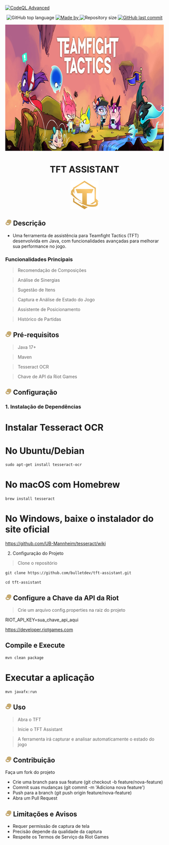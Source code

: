
[![CodeQL Advanced](https://github.com/Bulletdev/TFT-Assistant/actions/workflows/codeql.yml/badge.svg)](https://github.com/Bulletdev/TFT-Assistant/actions/workflows/codeql.yml)
<p align="center"> 
  
  <img alt="GitHub top language" src="https://img.shields.io/github/languages/top/Bulletdev/TFT-Assistant?color=04D361&labelColor=000000">
  
  <a href="https://www.linkedin.com/in/Michael-Bullet/">
    <img alt="Made by" src="https://img.shields.io/static/v1?label=made%20by&message=Michael%20Bullet&color=04D361&labelColor=000000">
  </a> 
  
  <img alt="Repository size" src="https://img.shields.io/github/repo-size/bulletdev/TFT-Assistant?color=04D361&labelColor=000000">
  
  <a href="https://github.com/Bulletdev/TFT-Assistant/commits/master">
    <img alt="GitHub last commit" src="https://img.shields.io/github/last-commit/bulletdev/TFT-Assistant?color=04D361&labelColor=000000">
  </a>

  
</p>

  

<div>
<p align="center"> 
  <img alt="screenshot" src="img.png" width="1920" height="400">
</p>

<div align="center"> <h1>TFT ASSISTANT</h1> </div>

<div>
<p align="center"> 
  <img a src="/public/tftlogo.png" width="90" height="90">
</p>

## <img alt="screenshot" src="public/TFT_Gold.png" width="20" height="20"> Descrição

- Uma ferramenta de assistência para Teamfight Tactics (TFT) desenvolvida em Java, com funcionalidades avançadas para melhorar sua performance no jogo.

### Funcionalidades Principais

> Recomendação de Composições
 
> Análise de Sinergias

> Sugestão de Itens
 
> Captura e Análise de Estado do Jogo

> Assistente de Posicionamento

> Histórico de Partidas

## <img alt="screenshot" src="public/TFT_Gold.png" width="20" height="20"> Pré-requisitos

> Java 17+

> Maven

> Tesseract OCR

> Chave de API da Riot Games

## <img alt="screenshot" src="public/TFT_Gold.png" width="20" height="20"> Configuração

### 1. Instalação de Dependências

# Instalar Tesseract OCR


# No Ubuntu/Debian

```
sudo apt-get install tesseract-ocr
```

# No macOS com Homebrew

```
brew install tesseract
```

# No Windows, baixe o instalador do site oficial

https://github.com/UB-Mannheim/tesseract/wiki


2. Configuração do Projeto

> Clone o repositório

````
git clone https://github.com/bulletdev/tft-assistant.git
````

````
cd tft-assistant
````

## <img alt="screenshot" src="public/TFT_Gold.png" width="20" height="20"> Configure a Chave da API da Riot


> Crie um arquivo config.properties na raiz do projeto

RIOT_API_KEY=sua_chave_api_aqui

https://developer.riotgames.com

## Compile e Execute


````
mvn clean package
````
# Executar a aplicação

````
mvn javafx:run
````
## <img alt="screenshot" src="public/TFT_Gold.png" width="20" height="20"> Uso

> Abra o TFT

> Inicie o TFT Assistant

> A ferramenta irá capturar e analisar automaticamente o estado do jogo

## <img alt="screenshot" src="public/TFT_Gold.png" width="20" height="20"> Contribuição

Faça um fork do projeto

- Crie uma branch para sua feature (git checkout -b feature/nova-feature)
- Commit suas mudanças (git commit -m 'Adiciona nova feature')
- Push para a branch (git push origin feature/nova-feature)
- Abra um Pull Request

## <img alt="screenshot" src="public/TFT_Gold.png" width="20" height="20">  Limitações e Avisos

- Requer permissão de captura de tela
- Precisão depende da qualidade da captura
- Respeite os Termos de Serviço da Riot Games
